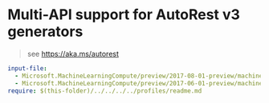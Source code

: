 # Multi-API support for AutoRest v3 generators

> see https://aka.ms/autorest

``` yaml $(enable-multi-api)
input-file:
  - Microsoft.MachineLearningCompute/preview/2017-08-01-preview/machineLearningCompute.json
  - Microsoft.MachineLearningCompute/preview/2017-06-01-preview/machineLearningCompute.json
require: $(this-folder)/../../../../profiles/readme.md
```
